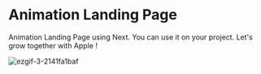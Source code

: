 # Animation Landing Page
Animation Landing Page using Next. You can use it on your project. Let's grow together with Apple !

![ezgif-3-2141fa1baf](https://github.com/shinobi8894/animation-landing-nextjs/assets/56811611/9bbb3db0-df5c-4811-81d0-592ba7a80309)
